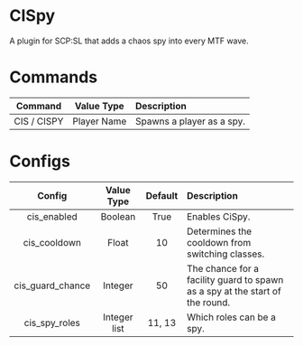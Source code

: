 # CISpy

A plugin for SCP:SL that adds a chaos spy into every MTF wave.

# Commands

| Command        | Value Type | Description |
| :-------------: | :---------: | :------ |
| CIS / CISPY | Player Name | Spawns a player as a spy. |

# Configs

| Config        | Value Type |  Default          | Description  |
| :-------------: | :-----:| :-----:|:-----|
| cis_enabled | Boolean |True | Enables CiSpy.  |
| cis_cooldown | Float | 10 | Determines the cooldown from switching classes. |
| cis_guard_chance | Integer | 50 | The chance for a facility guard to spawn as a spy at the start of the round. |
| cis_spy_roles | Integer list | 11, 13 | Which roles can be a spy. |
